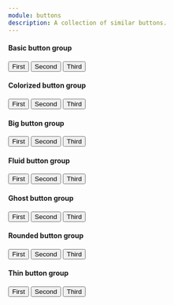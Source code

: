 ```yaml
---
module: buttons
description: A collection of similar buttons.
---
```


#### Basic button group
<Example>
  <ButtonGroup>
    <Button>First</Button>
    <Button>Second</Button>
    <Button>Third</Button>
  </ButtonGroup>
</Example>

#### Colorized button group
<Example>
  <ButtonGroup background="aqua-a" color="blue-a">
    <Button>First</Button>
    <Button>Second</Button>
    <Button>Third</Button>
  </ButtonGroup>
</Example>

#### Big button group
<Example>
  <ButtonGroup big>
    <Button>First</Button>
    <Button>Second</Button>
    <Button>Third</Button>
  </ButtonGroup>
</Example>

#### Fluid button group
<Example>
  <ButtonGroup fluid>
    <Button>First</Button>
    <Button>Second</Button>
    <Button>Third</Button>
  </ButtonGroup>
</Example>

#### Ghost button group
<Example>
  <ButtonGroup ghost>
    <Button>First</Button>
    <Button>Second</Button>
    <Button>Third</Button>
  </ButtonGroup>
</Example>

#### Rounded button group
<Example>
  <ButtonGroup rounded>
    <Button>First</Button>
    <Button>Second</Button>
    <Button>Third</Button>
  </ButtonGroup>
</Example>

#### Thin button group
<Example>
  <ButtonGroup thin>
    <Button>First</Button>
    <Button>Second</Button>
    <Button>Third</Button>
  </ButtonGroup>
</Example>
